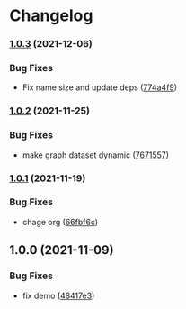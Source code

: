 # Changelog

### [1.0.3](https://www.github.com/kissmybutton/motorcortex-cv/compare/v1.0.2...v1.0.3) (2021-12-06)


### Bug Fixes

* Fix name size and update deps ([774a4f9](https://www.github.com/kissmybutton/motorcortex-cv/commit/774a4f91b00928054dc49907cde1f4018dfc9515))

### [1.0.2](https://www.github.com/kissmybutton/motorcortex-cv/compare/v1.0.1...v1.0.2) (2021-11-25)


### Bug Fixes

* make graph dataset dynamic ([7671557](https://www.github.com/kissmybutton/motorcortex-cv/commit/7671557fd5ffa930600accbd023a7eb7029046be))

### [1.0.1](https://www.github.com/kissmybutton/motorcortex-cv/compare/v1.0.0...v1.0.1) (2021-11-19)


### Bug Fixes

* chage org ([66fbf6c](https://www.github.com/kissmybutton/motorcortex-cv/commit/66fbf6c14de3395618bc6d98199188755d2cf2ab))

## 1.0.0 (2021-11-09)


### Bug Fixes

* fix demo ([48417e3](https://www.github.com/kissmybutton/motorcortex-cv/commit/48417e307f0db9db27ef7da41e9779f5b59e1268))
